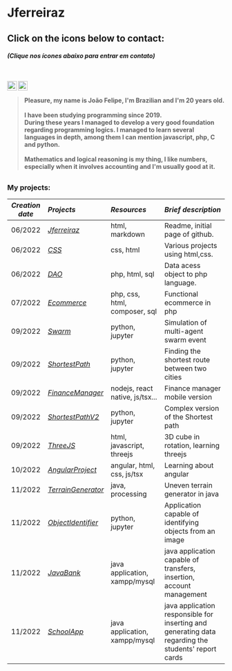 <h1> Jferreiraz</h1>  
 
<h2>Click on the icons below to contact:<br>
 </h2>
 
<h4>
 
 _(Clique nos ícones abaixo para entrar em contato)_
 </h4><br>



[<img align="left" alt="jferreiraz | LinkedIn" width="22px" src="https://cdn-icons-png.flaticon.com/512/174/174857.png" />][linkedin]
[<img align="left" alt="jferreiraz | Gmail" width="22px" src="https://cdn-icons-png.flaticon.com/512/732/732200.png" />][gmail]

<br><h4>

>Pleasure, my name is João Felipe, I'm Brazilian and I'm 20 years old. <br><br>
>I have been studying programming since 2019. <br>During these years I managed to develop a very good foundation regarding programming logics. I managed to learn several languages in depth, among them I can mention javascript, php, C and python. <br><br>
>Mathematics and logical reasoning is my thing, I like numbers, especially when it involves accounting and I'm usually good at it.

</h4>

##
<div>
<h3>My projects: </h3>


*Creation date*|                             *Projects*                                           | *Resources*                   | *Brief description* 
:--------:     | :--------                                                                        | :------                       |:-----
06/2022        |<a href="https://github.com/jferreiraz/jferreiraz">_Jferreiraz_                   |html, markdown                 |Readme, initial page of github.
06/2022        |<a href="https://github.com/jferreiraz/CSS">_CSS_                                 |css, html                      |Various projects using html,css.
06/2022        |<a href="https://github.com/jferreiraz/dao">_DAO_                                 |php, html, sql                 |Data acess object to php language.
07/2022        |<a href="https://github.com/jferreiraz/ecommerce">_Ecommerce_                     |php, css, html, composer, sql  |Functional ecommerce in php
09/2022        |<a href="https://github.com/jferreiraz/Swarm">_Swarm_                             |python, jupyter                |Simulation of multi-agent swarm event
09/2022        |<a href="https://github.com/jferreiraz/ShortestPath">_ShortestPath_               |python, jupyter                |Finding the shortest route between two cities
09/2022        |<a href="https://github.com/jferreiraz/GerenciadorFinancas">_FinanceManager_      |nodejs, react native, js/tsx...|Finance manager mobile version
09/2022        |<a href="https://github.com/jferreiraz/ShortestPathV2">_ShortestPathV2_           |python, jupyter                |Complex version of the Shortest path
09/2022        |<a href="https://github.com/jferreiraz/ThreeJS">_ThreeJS_                         |html, javascript, threejs      |3D cube in rotation, learning threejs
10/2022        |<a href="https://github.com/jferreiraz/ProjetoAngular">_AngularProject_           |angular, html, css, js/tsx     |Learning about angular
11/2022        |<a href="https://github.com/jferreiraz/TerrainGenerator">_TerrainGenerator_       |java, processing               |Uneven terrain generator in java
11/2022        |<a href="https://github.com/jferreiraz/ObjectIdentifier">_ObjectIdentifier_       |python, jupyter                |Application capable of identifying objects from an image
11/2022        |<a href="https://github.com/jferreiraz/JavaBank">_JavaBank_                       |java application, xampp/mysql  |java application capable of transfers, insertion, account management
11/2022        |<a href="https://github.com/jferreiraz/JavaSchool">_SchoolApp_                    |java application, xampp/mysql  |java application responsible for inserting and generating data regarding the students' report cards
 
</div>

[linkedin]: https://www.linkedin.com/in/jferreiraz/
[gmail]: mailto:joaofelipecoutof@gmail.com
